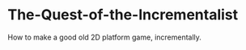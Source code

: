 The-Quest-of-the-Incrementalist
===============================

How to make a good old 2D platform game, incrementally.